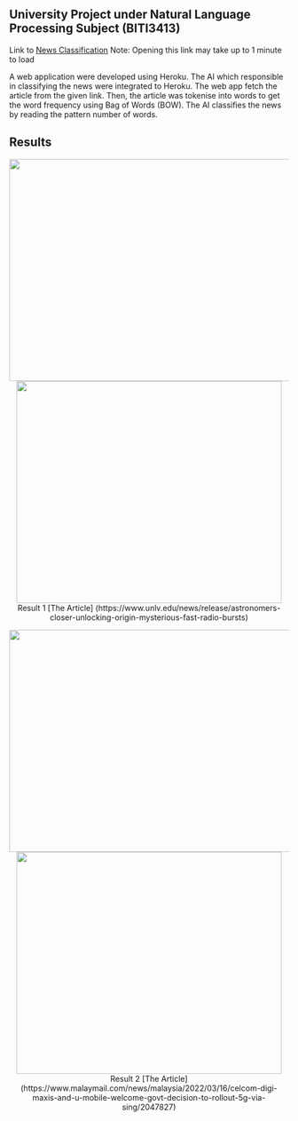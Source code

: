 ## University Project under Natural Language Processing Subject (BITI3413)

Link to [News Classification](https://biti3413-nlp-newsclassify.herokuapp.com/)
Note: Opening this link may take up to 1 minute to load

A web application were developed using Heroku. The AI which responsible in classifying the news were integrated to Heroku.
The web app fetch the article from the given link. Then, the article was tokenise into words to get the word frequency using Bag of Words (BOW). The AI classifies the news by reading the pattern number of words.



## Results
<p align="center">
  <img width="517" height="400" src="https://user-images.githubusercontent.com/55189926/158936358-4d931049-4021-48ba-aeb1-ed6a95efd93d.png">
  <img width="478" height="400" src="https://user-images.githubusercontent.com/55189926/158936370-c71ece58-ddf9-4f5a-ab8e-65aeb1fd5a30.png">
  <br>
  Result 1 [The Article] (https://www.unlv.edu/news/release/astronomers-closer-unlocking-origin-mysterious-fast-radio-bursts)
</p>

<p align="center">
  <img width="517" height="400" src="https://user-images.githubusercontent.com/55189926/158937328-6b3a1c71-f887-4e4b-9bd1-d53042b79031.png">
  <img width="478" height="400" src="https://user-images.githubusercontent.com/55189926/158937348-40747215-8a2a-4b77-b265-ccaf16899fad.png">
  <br>
  Result 2 [The Article] (https://www.malaymail.com/news/malaysia/2022/03/16/celcom-digi-maxis-and-u-mobile-welcome-govt-decision-to-rollout-5g-via-sing/2047827)
</p>


